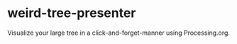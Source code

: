 # weird-tree-presenter
Visualize your large tree in a click-and-forget-manner using Processing.org.
